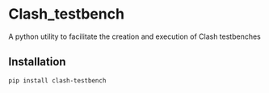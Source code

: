# Clash_testbench

A python utility to facilitate the creation and execution of Clash testbenches

## Installation

``pip install clash-testbench``
